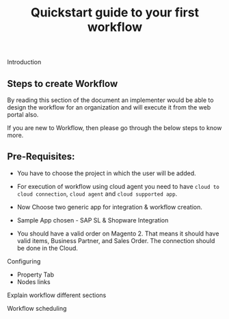 ﻿---
title: "Quickstart guide to your first workflow"
toc: true
tag: developers
category: "Workflow"
---

Introduction







## Steps to create Workflow

By reading this section of the document an implementer would be able to design the workflow for an organization and will execute it from the web portal also. 

If you are new to Workflow, then please go through the below steps to know more.


## Pre-Requisites: 

* You have to choose the project in which the user will be added.

* For execution of workflow using cloud agent you need to have `cloud to cloud connection`, `cloud agent` and `cloud supported app`.

* Now Choose two generic app for integration & workflow creation.

* Sample App chosen - SAP SL & Shopware Integration

* You should have a valid order on Magento 2. That means it should have valid items, Business Partner, and Sales Order.
The connection should be done in the Cloud.

Configuring 

- Property Tab
- Nodes links

Explain workflow different sections

Workflow scheduling